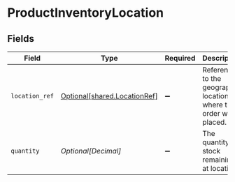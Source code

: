 # ProductInventoryLocation


## Fields

| Field                                                                  | Type                                                                   | Required                                                               | Description                                                            |
| ---------------------------------------------------------------------- | ---------------------------------------------------------------------- | ---------------------------------------------------------------------- | ---------------------------------------------------------------------- |
| `location_ref`                                                         | [Optional[shared.LocationRef]](undefined/models/shared/locationref.md) | :heavy_minus_sign:                                                     | Reference to the geographic location where the order was placed.       |
| `quantity`                                                             | *Optional[Decimal]*                                                    | :heavy_minus_sign:                                                     | The quantity of stock remaining at location.                           |